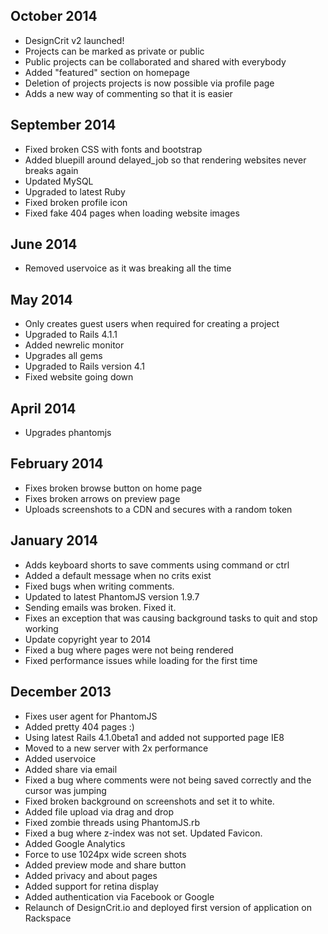 ## October 2014
- DesignCrit v2 launched!
- Projects can be marked as private or public
- Public projects can be collaborated and shared with everybody
- Added "featured" section on homepage
- Deletion of projects projects is now possible via profile page
- Adds a new way of commenting so that it is easier

## September 2014
- Fixed broken CSS with fonts and bootstrap
- Added bluepill around delayed_job so that rendering websites never breaks again
- Updated MySQL
- Upgraded to latest Ruby
- Fixed broken profile icon
- Fixed fake 404 pages when loading website images

## June 2014
- Removed uservoice as it was breaking all the time

## May 2014
- Only creates guest users when required for creating a project
- Upgraded to Rails 4.1.1
- Added newrelic monitor
- Upgrades all gems
- Upgraded to Rails version 4.1
- Fixed website going down

## April 2014
- Upgrades phantomjs

## February 2014
- Fixes broken browse button on home page
- Fixes broken arrows on preview page
- Uploads screenshots to a CDN and secures with a random token

## January 2014
- Adds keyboard shorts to save comments using command or ctrl
- Added a default message when no crits exist
- Fixed bugs when writing comments.
- Updated to latest PhantomJS version 1.9.7
- Sending emails was broken. Fixed it.
- Fixes an exception that was causing background tasks to quit and stop working
- Update copyright year to 2014
- Fixed a bug where pages were not being rendered
- Fixed performance issues while loading for the first time

## December 2013
- Fixes user agent for PhantomJS
- Added pretty 404 pages :)
- Using latest Rails 4.1.0beta1 and added not supported page IE8
- Moved to a new server with 2x performance
- Added uservoice
- Added share via email
- Fixed a bug where comments were not being saved correctly and the cursor was jumping
- Fixed broken background on screenshots and set it to white.
- Added file upload via drag and drop
- Fixed zombie threads using PhantomJS.rb
- Fixed a bug where z-index was not set. Updated Favicon.
- Added Google Analytics
- Force to use 1024px wide screen shots
- Added preview mode and share button
- Added privacy and about pages
- Added support for retina display
- Added authentication via Facebook or Google
- Relaunch of DesignCrit.io and deployed first version of application on Rackspace
